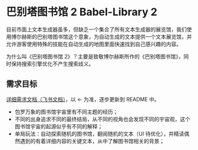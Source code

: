 # 巴别塔图书馆 2 Babel-Library 2

目前市面上文本生成器虽多，但缺乏一个集合了所有文本生成器的展览馆，我们使用博尔赫斯的巴别塔图书馆这个意象，为自动生成的文本提供一个文本展览馆，并允许游客使用特殊的技能在自动生成的地图里面快速找到自己感兴趣的内容。

为什么叫《巴别塔图书馆 2》？主要是致敬博尔赫斯所作的《巴别塔图书馆》，同时保持搜索引擎优化不产生搜索歧义。

## 需求目标

[详细需求文档（飞书文档）](https://bytedance.feishu.cn/docs/doccn0tJ9KyZybGRhb4eWcYsmHh?from=from_copylink)，以 ← 为准，逐步更新到 README 中。

- 包罗万象的图书馆宇宙里有不同主题的经历；
- 不同的出身追求不同的最终结局，从不同的视角也会发现不同的宇宙观，这个图书馆宇宙的起源似乎有不同的解释；
- 单局玩法：自动探索随机的图书馆，翻阅随机的文本（UI 待优化），并精读偶然遇到的有着详细内容的关键文本，从中了解图书馆相关的背景；
